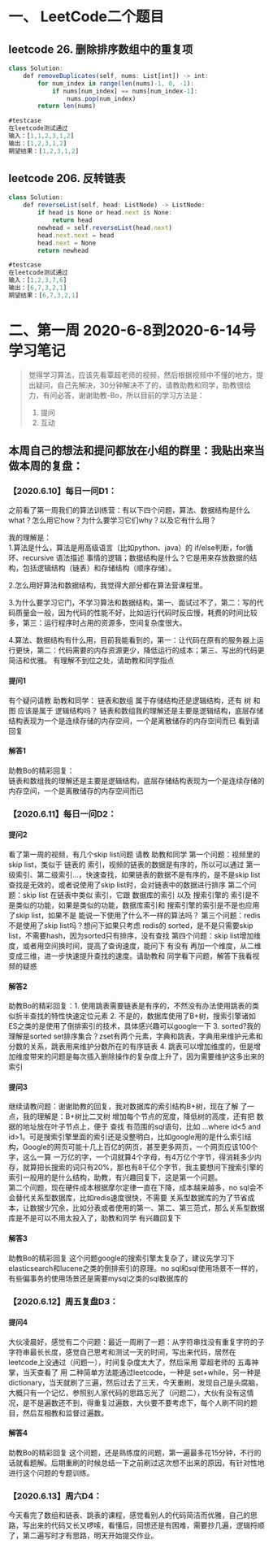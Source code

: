 # 一、 LeetCode二个题目  
## leetcode 26. 删除排序数组中的重复项  
```js
class Solution:  
    def removeDuplicates(self, nums: List[int]) -> int:  
        for num_index in range(len(nums)-1, 0, -1):  
            if nums[num_index] == nums[num_index-1]:  
                nums.pop(num_index)  
        return len(nums)  
```
```js
#testcase  
在leetcode测试通过  
输入：[1,1,2,3,1,2]  
输出：[1,2,3,1,2]  
期望结果：[1,2,3,1,2]  
```

## leetcode 206. 反转链表
```js
class Solution:
    def reverseList(self, head: ListNode) -> ListNode:
        if head is None or head.next is None:
            return head
        newhead = self.reverseList(head.next)
        head.next.next = head
        head.next = None
        return newhead
```	
```js
#testcase  
在leetcode测试通过  
输入：[1,2,3,7,6]  
输出：[6,7,3,2,1]  
期望结果：[6,7,3,2,1]  
```

# 二、第一周 2020-6-8到2020-6-14号学习笔记
>觉得学习算法，应该先看覃超老师的视频，然后根据视频中不懂的地方，提出疑问，自己先解决，30分钟解决不了的，请教助教和同学，助教很给力，有问必答，谢谢助教-Bo，所以目前的学习方法是：  
>1. 提问   
>2. 互动  

## 本周自己的想法和提问都放在小组的群里：我贴出来当做本周的复盘：
### 【2020.6.10】每日一问D1：

之前看了第一周我们的算法训练营：有以下四个问题，算法、数据结构是什么what？怎么用它how？为什么要学习它们why？以及它有什么用？

我的理解是：  
1.算法是什么，算法是用高级语言（比如python、java）的 if/else判断，for循环、recursive 语法描述 事情的逻辑；数据结构是什么？它是用来存放数据的结构，包括逻辑结构（链表）和存储结构（顺序存储）。

2.怎么用好算法和数据结构，我觉得大部分都在算法营课程里。

3.为什么要学习它门，不学习算法和数据结构，第一、面试过不了，第二：写的代码质量会一般，因为代码的性能不好，比如运行代码时反应慢，耗费的时间比较多，第三：运行程序时占用的资源多，空间复杂度很大。

4.算法、数据结构有什么用，目前我能看到的，第一：让代码在原有的服务器上运行更快，第二：代码需要的内存资源更少，降低运行的成本；第三、写出的代码更简洁和优雅。
有理解不到位之处，请助教和同学指点

#### 提问1
有个疑问请教 助教和同学：
链表和数组 属于存储结构还是逻辑结构，还有 树 和图 应该是属于 逻辑结构吗？
链表和数组我的理解还是主要是逻辑结构，底层存储结构表现为一个是连续存储的内存空间，一个是离散储存的内存空间而已
看到请回复

#### 解答1
助教Bo的精彩回复：  
链表和数组我的理解还是主要是逻辑结构，底层存储结构表现为一个是连续存储的内存空间，一个是离散储存的内存空间而已

### 【2020.6.11】每日一问D2：
#### 提问2
看了第一周的视频，有几个skip list问题 请教 助教和同学  第一个问题：视频里的skip list，类似于 链表的 索引，视频的链表的数据是有序的，所以可以通过 第一级索引、第二级索引...，快速查找，如果链表的数据不是有序的，是不是skip list查找是无效的，或者说使用了skip list时，会对链表中的数据进行排序  第二个问题：skip list 在链表中类似 索引，它跟 数据库的索引 以及 搜索引擎的 索引是不是类似的功能，如果是类似的功能，数据库索引和 搜索引擎的索引是不是也应用了skip list，如果不是 能说一下使用了什么不一样的算法吗？  第三个问题：redis不是使用了skip list吗？想问下如果只考虑 redis的 sorted，是不是只需要skip list，不需要hash，因为sorted只有排序，没有查找  第四个问题：skip list增加维度，或者用空间换时间，提高了查询速度，能问下 有没有 再加一个维度，从二维变成三维，进一步快速提升查找的速度。请助教和 同学看下问题，解答下我看视频的疑惑

#### 解答2
助教Bo的精彩回复：1. 使用跳表需要链表是有序的，不然没有办法使用跳表的类似折半查找的特性快速定位元素  2. 不是的，数据库使用了B+树，搜索引擎诸如ES之类的是使用了倒排索引的技术，具体感兴趣可以google一下  3. sorted?我的理解是sorted set排序集合？zset有两个元素，字典和跳表，字典用来维护元素和分数的关系，跳表用来维护分数所在的有序链表  4. 跳表可以增加维度的，但是增加维度带来的问题是每次插入删除操作的复杂度上升了，因为需要维护这多出来的索引

#### 提问3
继续请教问题：谢谢助教的回复，我对数据库的索引结构B+树，现在了解 了一点，我的理解是：B+树比二叉树 增加每个节点的宽度，降低树的高度，还有把 数据的地址放在叶子节点上，便于 查找 有范围的sql语句，比如 ...where id<5 and id>1。可是搜索引擎里面的索引还是没整明白，比如google用的是什么索引结构，Google的网页可能十几上百亿的网页，甚至更多网页，一个网页应该100个字，这么一算 一万亿的字，一个词就算4个字母，有4万亿个字节，得消耗多少内存，就算把长搜索的词只有20%，那也有8千亿个字节，我主要想问下搜索引擎的索引一般用的是什么结构，助教，有兴趣回复下，这是第一个问题。<br>第二个问题，现在硬件成本根据摩尔定律一直在下降，成本越来越多，no sql会不会替代关系型数据库，比如redis速度很快，不需要 关系型数据库的为了节省成本，让数据少冗余，比如分表或者使用的第一、第二、第三范式，那么关系型数据库是不是可以不用太投入了，助教和同学 有兴趣回复下

#### 解答3
助教Bo的精彩回复
这个问题google的搜索引擎太复杂了，建议先学习下elasticsearch和lucene之类的倒排索引的原理。no sql和sql使用场景不一样的，有些偏事务的使用场景还是需要mysql之类的sql数据库的

### 【2020.6.12】周五复盘D3：
#### 提问4
大伙凌晨好，感觉有二个问题：最近一周刷了一题：从字符串找没有重复字符的子字符串最长长度，感觉自己思考和测试一天的时间，写出来代码，居然在leetcode上没通过（问题一），时间复杂度太大了，然后采用 覃超老师的 五毒神掌，当天查看了 用 二种简单方法能通过leetcode，一种是 set+while，另一种是dictionary，当天就刷了三遍，然后过去了三天，今天重刷，发现自己是头腐脑，大概只有一个记忆，参照别人家代码的思路忘光了（问题二），大伙有没有这情况，是不是遍数还不到，得重复过遍数，大伙要不要考虑下，每个人刷不同的题目，然后互相教和监督过遍数。

#### 解答4
助教Bo的精彩回复
这个问题，还是熟练度的问题，第一遍最多花15分钟，不行的话就看题解。后期重刷的时候总结一下之前刷过这次想不出来的原因，有针对性地进行这个问题的专题训练。

### 【2020.6.13】周六D4：
今天看完了数组和链表、跳表的课程，感觉看别人的代码简洁而优雅，自己的思路，写出来的代码又长又啰嗦，看懂后，回想还是有困难，需要抄几遍，逻辑捋顺了，第二遍写时才有思路，明天开始提交作业。
